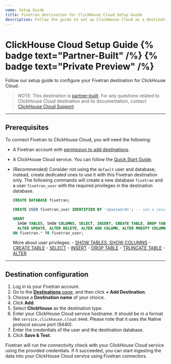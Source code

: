 ```yaml
---
name: Setup Guide
title: Fivetran destination for ClickHouse Cloud Setup Guide
description: Follow the guide to set up ClickHouse Cloud as a destination.
---
```


# ClickHouse Cloud Setup Guide {% badge text="Partner-Built" /%} {% badge text="Private Preview" /%}

Follow our setup guide to configure your Fivetran destination for ClickHouse Cloud.

> NOTE: This destination is [partner-built](/docs/partner-built-program). For any questions related to ClickHouse Cloud destination and its documentation, contact [ClickHouse Cloud Support](mailto:support@clickhouse.com).

---

## Prerequisites

To connect Fivetran to ClickHouse Cloud, you will need the following:

- A Fivetran account with [permission to add destinations](/docs/using-fivetran/fivetran-dashboard/account-management/role-based-access-control#legacyandnewrbacmodel).
- A ClickHouse Cloud service. You can follow the [Quick Start Guide](https://clickhouse.com/docs/en/cloud-quick-start).
- (Recommended) Consider not using the `default` user and database; instead, create dedicated ones to use it with this Fivetran destination only. The following commands will create a new database `fivetran` and a user `fivetran_user` with the required privileges in the destination database.

   ```sql
   CREATE DATABASE fivetran;

   CREATE USER fivetran_user IDENTIFIED BY '<password>'; -- use a secure password generator

   GRANT 
     SHOW TABLES, SHOW COLUMNS, SELECT, INSERT, CREATE TABLE, DROP TABLE, TRUNCATE TABLE,
     ALTER UPDATE, ALTER DELETE, ALTER ADD COLUMN, ALTER MODIFY COLUMN, ALTER DROP COLUMN 
   ON fivetran.* TO fivetran_user;
   ```

   More about user privileges:
      - [SHOW TABLES, SHOW COLUMNS](https://clickhouse.com/docs/en/sql-reference/statements/grant#show)
      - [CREATE TABLE](https://clickhouse.com/docs/en/sql-reference/statements/grant#create)
      - [SELECT](https://clickhouse.com/docs/en/sql-reference/statements/grant#select)
      - [INSERT](https://clickhouse.com/docs/en/sql-reference/statements/grant#insert) 
      - [DROP TABLE](https://clickhouse.com/docs/en/sql-reference/statements/grant#drop)
      - [TRUNCATE TABLE](https://clickhouse.com/docs/en/sql-reference/statements/grant#truncate) 
      - [ALTER](https://clickhouse.com/docs/en/sql-reference/statements/grant#alter)

---

## Destination configuration

1. Log in to your Fivetran account.
2. Go to the [**Destinations** page](https://fivetran.com/dashboard/destinations), and then click **+ Add Destination**.
3. Choose a **Destination name** of your choice.
4. Click **Add**.
5. Select **ClickHouse** as the destination type.
6. Enter your ClickHouse Cloud service hostname. It should be in a format like `service.clickhouse.cloud:9440`. Please note that it uses the Native protocol secure port (9440).
7. Enter the credentials of the user and the destination database.
8. Click **Save & Test**.

Fivetran will run the connectivity check with your ClickHouse Cloud service using the provided credentials. If it succeeded, you can start ingesting the data into your ClickHouse Cloud service using Fivetran connectors.
